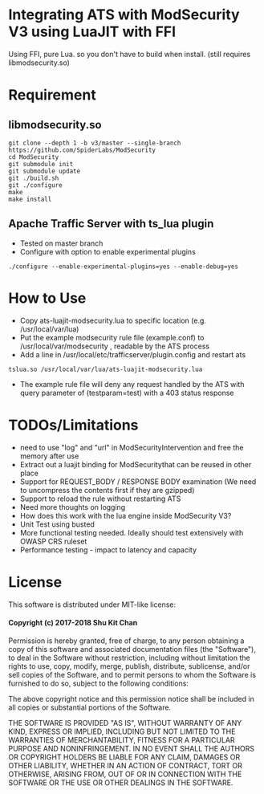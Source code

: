 Integrating ATS with ModSecurity V3 using LuaJIT with FFI
====

Using FFI, pure Lua. so you don't have to build when install. 
(still requires libmodsecurity.so)

Requirement 
====

libmodsecurity.so
----  

```
git clone --depth 1 -b v3/master --single-branch https://github.com/SpiderLabs/ModSecurity
cd ModSecurity
git submodule init
git submodule update
git ./build.sh
git ./configure
make 
make install
``` 

Apache Traffic Server with ts_lua plugin
----
 - Tested on master branch
 - Configure with option to enable experimental plugins

```
./configure --enable-experimental-plugins=yes --enable-debug=yes
```

How to Use
====
 - Copy ats-luajit-modsecurity.lua to specific location (e.g. /usr/local/var/lua)
 - Put the example modsecurity rule file (example.conf) to /usr/local/var/modsecurity , readable by the ATS process
 - Add a line in /usr/local/etc/trafficserver/plugin.config and restart ats

```
tslua.so /usr/local/var/lua/ats-luajit-modsecurity.lua
```

 - The example rule file will deny any request handled by the ATS with query parameter of (testparam=test) with a 403
   status response 

TODOs/Limitations
====
 - need to use "log" and "url" in ModSecurityIntervention and free the memory after use
 - Extract out a luajit binding for ModSecuritythat can be reused in other place
 - Support for REQUEST_BODY / RESPONSE BODY examination (We need to uncompress the contents first if they are
   gzipped)
 - Support to reload the rule without restarting ATS
 - Need more thoughts on logging
 - How does this work with the lua engine inside ModSecurity V3?
 - Unit Test using busted
 - More functional testing needed. Ideally should test extensively with OWASP CRS ruleset
 - Performance testing - impact to latency and capacity 

License
====

This software is distributed under MIT-like license:

#### Copyright (c) 2017-2018 Shu Kit Chan

Permission is hereby granted, free of charge, to any person obtaining
a copy of this software and associated documentation files (the
"Software"), to deal in the Software without restriction, including
without limitation the rights to use, copy, modify, merge, publish,
distribute, sublicense, and/or sell copies of the Software, and to
permit persons to whom the Software is furnished to do so, subject to
the following conditions:

The above copyright notice and this permission notice shall be
included in all copies or substantial portions of the Software.

THE SOFTWARE IS PROVIDED "AS IS", WITHOUT WARRANTY OF ANY KIND,
EXPRESS OR IMPLIED, INCLUDING BUT NOT LIMITED TO THE WARRANTIES OF
MERCHANTABILITY, FITNESS FOR A PARTICULAR PURPOSE AND
NONINFRINGEMENT. IN NO EVENT SHALL THE AUTHORS OR COPYRIGHT HOLDERS BE
LIABLE FOR ANY CLAIM, DAMAGES OR OTHER LIABILITY, WHETHER IN AN ACTION
OF CONTRACT, TORT OR OTHERWISE, ARISING FROM, OUT OF OR IN CONNECTION
WITH THE SOFTWARE OR THE USE OR OTHER DEALINGS IN THE SOFTWARE.
